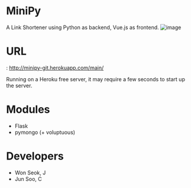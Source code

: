 # MiniPy
 A Link Shortener using Python as backend, Vue.js as frontend.
![image](https://user-images.githubusercontent.com/51331195/103190076-c51a3480-4912-11eb-937c-78cef981862c.png)

# URL
: http://minipy-git.herokuapp.com/main/

Running on a Heroku free server, it may require a few seconds to start up the server.

# Modules
  - Flask
  - pymongo (+ voluptuous)

# Developers
  - Won Seok, J
  - Jun Soo, C
